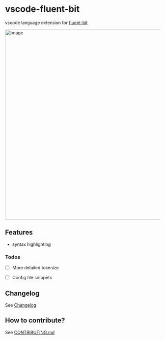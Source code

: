 # vscode-fluent-bit

vscode language extension for [fluent-bit](https://fluentbit.io/)

<img width="620" alt="image" src="https://user-images.githubusercontent.com/11611397/236528991-9f3b9ce0-8312-49eb-bacd-7fd6f1104a34.png">


## Features

- syntax highlighting

### Todos

- [ ] More detailed tokenize
- [ ] Config file snippets


## Changelog

See [Changelog](./CHANGELOG.md)

## How to contribute?

See [CONTRIBUTING.md](./CONTRIBUTING.md)

